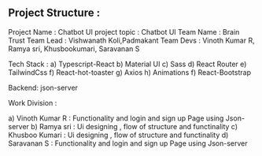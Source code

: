 Project Structure :
-------------------

Project Name : Chatbot UI
project topic : Chatbot UI
Team Name : Brain Trust
Team Lead : Vishwanath Koli,Padmakant
Team Devs : Vinoth Kumar R,
            Ramya sri,
	    Khusbookumari,
            Saravanan S

Tech Stack : 
	a) Typescript-React
	b) Material UI
	c) Sass
	d) React Router
        e) TailwindCss
        f) React-hot-toaster
        g) Axios
        h) Animations
        f) React-Bootstrap

Backend: json-server

Work Division :

 
  a) Vinoth Kumar R : Functionality and login and sign up Page using Json-server
  b) Ramya sri      : Ui designing , flow of structure and functinality
  c) Khusboo Kumari : Ui designing , flow of structure and functinality
  d) Saravanan S    : Functionality and login and sign up Page using Json-server


